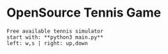# OpenSource Tennis Game
`Free available tennis simulator`\
`start with: **python3 main.py**`\
`left: w,s | right: up,down`
